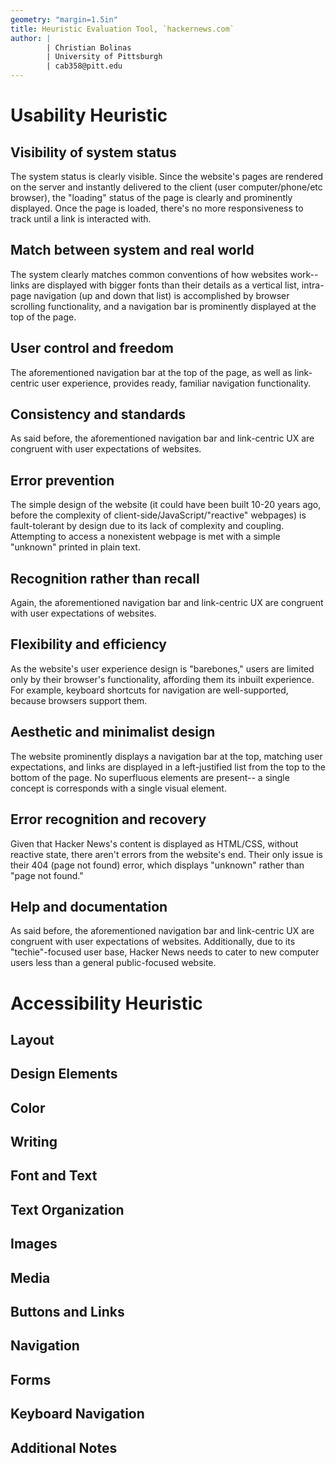 ```yaml
---
geometry: "margin=1.5in"
title: Heuristic Evaluation Tool, `hackernews.com`
author: |
        | Christian Bolinas
        | University of Pittsburgh
        | cab358@pitt.edu
---
```

# Usability Heuristic
## Visibility of system status
The system status is clearly visible. Since the website's pages are rendered on the server and instantly delivered to the client (user computer/phone/etc browser), the "loading" status of the page is clearly and prominently displayed. Once the page is loaded, there's no more responsiveness to track until a link is interacted with.

## Match between system and real world
The system clearly matches common conventions of how websites work-- links are displayed with bigger fonts than their details as a vertical list, intra-page navigation (up and down that list) is accomplished by browser scrolling functionality, and a navigation bar is prominently displayed at the top of the page.

## User control and freedom
The aforementioned navigation bar at the top of the page, as well as link-centric user experience, provides ready, familiar navigation functionality.

## Consistency and standards
As said before, the aforementioned navigation bar and link-centric UX are congruent with user expectations of websites.

## Error prevention
The simple design of the website (it could have been built 10-20 years ago, before the complexity of client-side/JavaScript/"reactive" webpages) is fault-tolerant by design due to its lack of complexity and coupling. Attempting to access a nonexistent webpage is met with a simple "unknown" printed in plain text. 

## Recognition rather than recall
Again, the aforementioned navigation bar and link-centric UX are congruent with user expectations of websites.

## Flexibility and efficiency
As the website's user experience design is "barebones," users are limited only by their browser's functionality, affording them its inbuilt experience. For example, keyboard shortcuts for navigation are well-supported, because browsers support them. 

## Aesthetic and minimalist design
The website prominently displays a navigation bar at the top, matching user expectations, and links are displayed in a left-justified list from the top to the bottom of the page. No superfluous elements are present-- a single concept is corresponds with a single visual element.

## Error recognition and recovery
Given that Hacker News's content is displayed as HTML/CSS, without reactive state, there aren't errors from the website's end. Their only issue is their 404 (page not found) error, which displays "unknown" rather than "page not found."

## Help and documentation
As said before, the aforementioned navigation bar and link-centric UX are congruent with user expectations of websites. Additionally, due to its "techie"-focused user base, Hacker News needs to cater to new computer users less than a general public-focused website.

# Accessibility Heuristic
## Layout
## Design Elements
## Color
## Writing
## Font and Text
## Text Organization
## Images
## Media
## Buttons and Links
## Navigation
## Forms
## Keyboard Navigation
## Additional Notes
